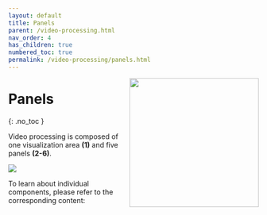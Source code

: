 ```yaml
---
layout: default
title: Panels
parent: /video-processing.html
nav_order: 4
has_children: true
numbered_toc: true
permalink: /video-processing/panels.html
---
```


<img src="../assets/images/logos/logo-video-processing_400px.png" width="260" style="float:right; margin-left: 15px; margin-bottom: 15px;"/>

# Panels
{: .no_toc }

Video processing is composed of one visualization area **(1)** and five panels **(2-6)**.

<a class="plain" href="../assets/images/gui/panel-video-processing.png"><img src="../assets/images/gui/panel-video-processing.png" /></a>

To learn about individual components, please refer to the corresponding content:
